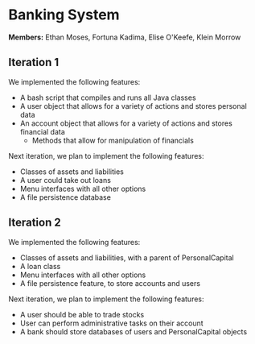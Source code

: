 # Banking System

**Members:** Ethan Moses, Fortuna Kadima, Elise O'Keefe, Klein Morrow

## Iteration 1

We implemented the following features:

- A bash script that compiles and runs all Java classes
- A user object that allows for a variety of actions and stores personal data
- An account object that allows for a variety of actions and stores financial data
  - Methods that allow for manipulation of financials

Next iteration, we plan to implement the following features:

- Classes of assets and liabilities
- A user could take out loans
- Menu interfaces with all other options
- A file persistence database

## Iteration 2

We implemented the following features:

- Classes of assets and liabilities, with a parent of PersonalCapital
- A loan class
- Menu interfaces with all other options
- A file persistence feature, to store accounts and users
  
Next iteration, we plan to implement the following features:

- A user should be able to trade stocks
- User can perform administrative tasks on their account
- A bank should store databases of users and PersonalCapital objects
